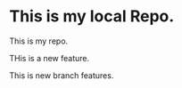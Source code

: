 # This is my local Repo.
<p>This is my repo.</p>
<p>THis is a new feature.</p>
<p>This is new branch features.</p>